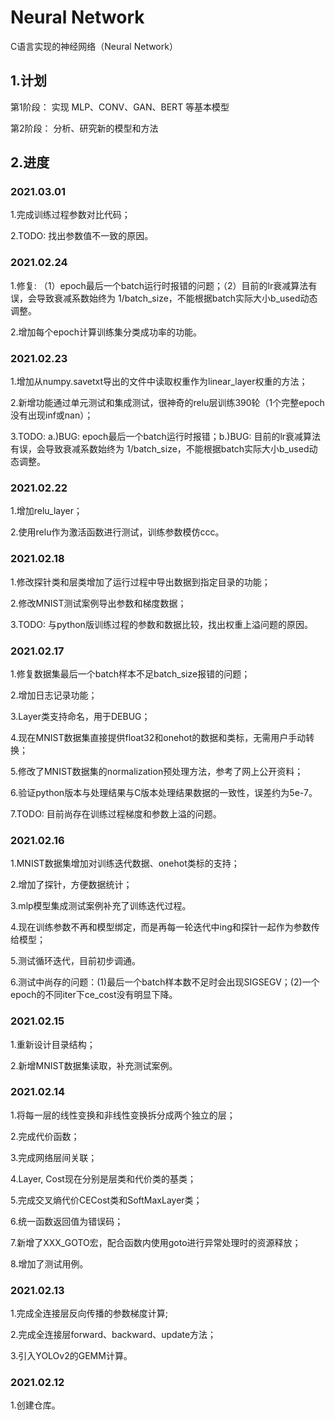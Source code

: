 # Neural Network

C语言实现的神经网络（Neural Network）

## 1.计划

第1阶段：
实现 MLP、CONV、GAN、BERT 等基本模型

第2阶段：
分析、研究新的模型和方法

## 2.进度

### 2021.03.01

1.完成训练过程参数对比代码；

2.TODO: 找出参数值不一致的原因。

### 2021.02.24

1.修复: （1）epoch最后一个batch运行时报错的问题；（2）目前的lr衰减算法有误，会导致衰减系数始终为 1/batch_size，不能根据batch实际大小b_used动态调整。

2.增加每个epoch计算训练集分类成功率的功能。

### 2021.02.23
1.增加从numpy.savetxt导出的文件中读取权重作为linear_layer权重的方法；

2.新增功能通过单元测试和集成测试，很神奇的relu层训练390轮（1个完整epoch没有出现inf或nan）；

3.TODO: a.)BUG: epoch最后一个batch运行时报错；b.)BUG: 目前的lr衰减算法有误，会导致衰减系数始终为 1/batch_size，不能根据batch实际大小b_used动态调整。

### 2021.02.22
1.增加relu_layer；

2.使用relu作为激活函数进行测试，训练参数模仿ccc。

### 2021.02.18
1.修改探针类和层类增加了运行过程中导出数据到指定目录的功能；

2.修改MNIST测试案例导出参数和梯度数据；

3.TODO: 与python版训练过程的参数和数据比较，找出权重上溢问题的原因。

### 2021.02.17
1.修复数据集最后一个batch样本不足batch_size报错的问题；

2.增加日志记录功能；

3.Layer类支持命名，用于DEBUG；

4.现在MNIST数据集直接提供float32和onehot的数据和类标，无需用户手动转换；

5.修改了MNIST数据集的normalization预处理方法，参考了网上公开资料；

6.验证python版本与处理结果与C版本处理结果数据的一致性，误差约为5e-7。

7.TODO: 目前尚存在训练过程梯度和参数上溢的问题。

### 2021.02.16
1.MNIST数据集增加对训练迭代数据、onehot类标的支持；

2.增加了探针，方便数据统计；

3.mlp模型集成测试案例补充了训练迭代过程。

4.现在训练参数不再和模型绑定，而是再每一轮迭代中ing和探针一起作为参数传给模型；

5.测试循环迭代，目前初步调通。

6.测试中尚存的问题：(1)最后一个batch样本数不足时会出现SIGSEGV；(2)一个epoch的不同iter下ce_cost没有明显下降。

### 2021.02.15
1.重新设计目录结构；

2.新增MNIST数据集读取，补充测试案例。

### 2021.02.14
1.将每一层的线性变换和非线性变换拆分成两个独立的层；

2.完成代价函数；

3.完成网络层间关联；

4.Layer, Cost现在分别是层类和代价类的基类；

5.完成交叉熵代价CECost类和SoftMaxLayer类；

6.统一函数返回值为错误码；

7.新增了XXX_GOTO宏，配合函数内使用goto进行异常处理时的资源释放；

8.增加了测试用例。

### 2021.02.13
1.完成全连接层反向传播的参数梯度计算;

2.完成全连接层forward、backward、update方法；

3.引入YOLOv2的GEMM计算。

### 2021.02.12
1.创建仓库。
